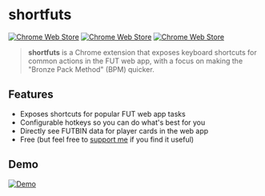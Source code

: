 # shortfuts

[![Chrome Web Store](https://img.shields.io/chrome-web-store/v/ohflhgdonldacinnfhddlgcnppekidje.svg)](https://chrome.google.com/webstore/detail/shortfuts/ohflhgdonldacinnfhddlgcnppekidje) [![Chrome Web Store](https://img.shields.io/chrome-web-store/users/ohflhgdonldacinnfhddlgcnppekidje.svg)](https://chrome.google.com/webstore/detail/shortfuts/ohflhgdonldacinnfhddlgcnppekidje) [![Chrome Web Store](https://img.shields.io/chrome-web-store/rating/ohflhgdonldacinnfhddlgcnppekidje.svg)](https://chrome.google.com/webstore/detail/shortfuts/ohflhgdonldacinnfhddlgcnppekidje)

> **shortfuts** is a Chrome extension that exposes keyboard shortcuts for common actions in the FUT web app, with a focus on making the "Bronze Pack Method" (BPM) quicker.

## Features

*   Exposes shortcuts for popular FUT web app tasks
*   Configurable hotkeys so you can do what's best for you
*   Directly see FUTBIN data for player cards in the web app
*   Free (but feel free to [support me](https://www.paypal.me/martellaj/5) if you find it useful)

## Demo

[![Demo](https://github.com/martellaj/shortfuts/blob/master/README%20media/screenshot%20with%20play.png)](https://youtu.be/VbbbM3LWLgs)
